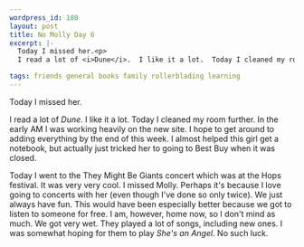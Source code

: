 ```yaml
--- 
wordpress_id: 180
layout: post
title: No Molly Day 6
excerpt: |-
  Today I missed her.<p>
  I read a lot of <i>Dune</i>.  I like it a lot.  Today I cleaned my room further.  In the early AM I was working heavily on the new site.  I hope to get around to adding everything by the end of this week.  I almost helped this girl get a notebook, but actually just tricked her to going to Best Buy when it was closed.<p>Today I went to the They Might Be Giants concert which was at the Hops festival.  It was very very cool.  I missed Molly.  Perhaps it's because I love going to concerts with her (even though I've done so only twice).  We just always have fun.  This would have been especially better because we got to listen to someone for free.  I am, however, home now, so I don't mind as much.  We got very wet.  They played a lot of songs, including new ones.  I was somewhat hoping for them to play <i>She's an Angel</i>.  No such luck.

tags: friends general books family rollerblading learning
---
```


Today I missed her.<p>
I read a lot of <i>Dune</i>.  I like it a lot.  Today I cleaned my room further.  In the early AM I was working heavily on the new site.  I hope to get around to adding everything by the end of this week.  I almost helped this girl get a notebook, but actually just tricked her to going to Best Buy when it was closed.<p>Today I went to the They Might Be Giants concert which was at the Hops festival.  It was very very cool.  I missed Molly.  Perhaps it's because I love going to concerts with her (even though I've done so only twice).  We just always have fun.  This would have been especially better because we got to listen to someone for free.  I am, however, home now, so I don't mind as much.  We got very wet.  They played a lot of songs, including new ones.  I was somewhat hoping for them to play <i>She's an Angel</i>.  No such luck.
